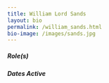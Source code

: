 ```yaml
---
title: William Lord Sands
layout: bio
permalink: /william_sands.html
bio-image: /images/sands.jpg
---
```

##### Role(s)

##### Dates Active

